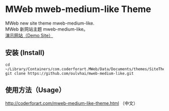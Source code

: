# MWeb mweb-medium-like Theme

MWeb new site theme mweb-medium-like.  
MWeb 新网站主题 mweb-medium-like。  
[演示网站（Demo Site）](http://coderforart.com/)  

## 安装 (Install)

```
cd ~/Library/Containers/com.coderforart.MWeb/Data/Documents/themes/SiteThemes
git clone https://github.com/oulvhai/mweb-medium-like.git
```

## 使用方法（Usage）

<http://coderforart.com/mweb-medium-like-theme.html> （中文）


